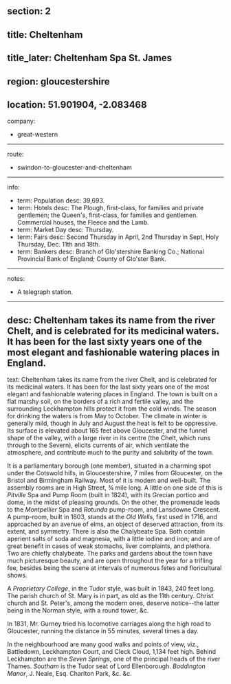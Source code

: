 section: 2
----
title: Cheltenham
----
title_later: Cheltenham Spa St. James
----
region: gloucestershire
----
location: 51.901904, -2.083468
----
company:
- great-western
----
route:
- swindon-to-gloucester-and-cheltenham
----
info:
- term: Population
  desc: 39,693.
- term: Hotels
  desc: The Plough, first-class, for families and private gentlemen; the Queen's, first-class, for families and gentlemen. Commercial houses, the Fleece and the Lamb.
- term: Market Day
  desc: Thursday.
- term: Fairs
  desc: Second Thursday in April, 2nd Thursday in Sept, Holy Thursday, Dec. 11th and 18th.
- term: Bankers
  desc: Branch of Glo'stershire Banking Co.; National Provincial Bank of England; County of Glo'ster Bank.
----
notes:
- A telegraph station.
----
desc: Cheltenham takes its name from the river Chelt, and is celebrated for its medicinal waters. It has been for the last sixty years one of the most elegant and fashionable watering places in England.
----
text: Cheltenham takes its name from the river Chelt, and is celebrated for its medicinal waters. It has been for the last sixty years one of the most elegant and fashionable watering places in England. The town is built on a flat marshy soil, on the borders of a rich and fertile valley, and the surrounding Leckhampton hills protect it from the cold winds. The season for drinking the waters is from May to October. The climate in winter is generally mild, though in July and August the heat is felt to be oppressive. Its surface is elevated about 165 feet above Gloucester, and the funnel shape of the valley, with a large river in its centre (the Chelt, which runs through to the Severn), elicits currents of air, which ventilate the atmosphere, and contribute much to the purity and salubrity of the town.

It is a parliamentary borough (one member), situated in a charming spot under the Cotswold hills, in Gloucestershire, 7 miles from Gloucester, on the Bristol and Birmingham Railway. Most of it is modem and well-built. The assembly rooms are in High Street, ¾ mile long. A little on one side of this is *Pitville* Spa and Pump Room (built in 1824), with its Grecian portico and dome, in the midst of pleasing grounds. On the other, the promenade leads to the *Montpellier* Spa and *Rotunda* pump-room, and Lansdowne Crescent. A pump-room, built in 1803, stands at the *Old Wells*, first used in 1716, and approached by an avenue of elms, an object of deserved attraction, from its extent, and symmetry. There is also the Chalybeate Spa. Both contain aperient salts of soda and magnesia, with a little iodine and iron; and are of great benefit in cases of weak stomachs, liver complaints, and plethora. Two are chiefly chalybeate. The parks and gardens about the town have much picturesque beauty, and are open throughout the year for a trifling fee, besides being the scene at intervals of numerous fetes and floricultural shows.

A *Proprietary College*, in the Tudor style, was built in 1843, 240 feet long. The parish church of St. Mary is in part, as old as the 11th century. Christ church and St. Peter's, among the modern ones, deserve notice--the latter being in the Norman style, with a round tower, &c.

In 1831, Mr. Gurney tried his locomotive carriages along the high road to Gloucester, running the distance in 55 minutes, several times a day.

In the neighbourhood are many good walks and points of view, viz., Battledown, Leckhampton Court, and Cleck Cloud, 1,134 feet high. Behind Leckhampton are the *Seven Springs*, one of the principal heads of the river Thames. *Southam* is the Tudor seat of Lord Ellenborough. *Boddington Manor*, J. Neale, Esq. Charlton Park, &c. &c.
